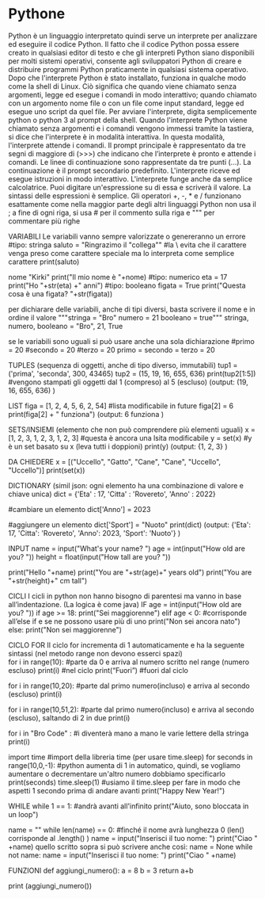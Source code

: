 # Pythone
Python è un linguaggio interpretato quindi serve un interprete per analizzare ed eseguire il codice Python. Il fatto che il codice Python possa essere creato in qualsiasi editor di testo e che gli interpreti Python siano disponibili per molti sistemi operativi, consente agli sviluppatori Python di creare e distribuire programmi Python praticamente in qualsiasi sistema operativo. 
Dopo che l'interprete Python è stato installato, funziona in qualche modo come la shell di Linux. Ciò significa che quando viene chiamato senza argomenti, legge ed esegue i comandi in modo interattivo; quando chiamato con un argomento nome file o con un file come input standard, legge ed esegue uno script da quel file. Per avviare l'interprete, digita semplicemente python o python 3 al prompt della shell. 
Quando l'interprete Python viene chiamato senza argomenti e i comandi vengono immessi tramite la tastiera, si dice che l'interprete è in modalità interattiva. In questa modalità, l'interprete attende i comandi. Il prompt principale è rappresentato da tre segni di maggiore di (>>>) che indicano che l’interprete è pronto e attende i comandi. Le linee di continuazione sono rappresentate da tre punti (...). La continuazione è il prompt secondario predefinito. L'interprete riceve ed esegue istruzioni in modo interattivo.
L'interprete funge anche da semplice calcolatrice. Puoi digitare un'espressione su di essa e scriverà il valore. La sintassi delle espressioni è semplice. Gli operatori +, -, * e / funzionano esattamente come nella maggior parte degli altri linguaggi
Python non usa il ; a fine di ogni riga, si usa # per il commento sulla riga e """ per commentare più righe

VARIABILI
Le variabili vanno sempre valorizzate o genereranno un errore
#tipo: stringa
saluto = "Ringrazimo il \"collega\""  #la \ evita che il carattere venga preso come carattere speciale ma lo interpreta come semplice carattere 
print(saluto)


nome "Kirki" 
print("Il mio nome è "+nome)
#tipo: numerico
eta = 17
print("Ho "+str(eta) +" anni")
#tipo: booleano
figata = True
print("Questa cosa è una figata? "+str(figata))

per dichiarare delle variabili, anche di tipi diversi, basta scrivere il nome e in ordine il valore
"""stringa = "Bro"
   numero = 21
   booleano = true"""
stringa, numero, booleano = "Bro", 21, True

se le variabili sono uguali si può usare anche una sola dichiarazione
#primo = 20
#secondo = 20
#terzo = 20
primo = secondo = terzo = 20

TUPLES (sequenza di oggetti, anche di tipo diverso, immutabili) 
tup1 = ('prima', 'seconda', 300, 43465)
tup2 = (15, 19, 16, 655, 636)
print(tup2[1:5]) #vengono stampati gli oggetti dal 1 (compreso) al 5 (escluso) 
(output: (19, 16, 655, 636) )

LIST
figa = [1, 2, 4, 5, 6, 2, 54] #lista modificabile in future
figa[2] = 6 
print(figa[2] + " funziona")
(output: 6 funziona ) 

SETS/INSIEMI (elemento che non può comprendere più elementi uguali) 
x = [1, 2, 3, 1, 2, 3, 1, 2, 3] #questa è ancora una lsita modificabile
y = set(x) #y è un set basato su x (leva tutti i doppioni)
print(y)
(output: {1, 2, 3} )

DA CHIEDERE
x = [("Uccello", "Gatto", "Cane", "Cane", "Uccello", "Uccello")]
print(set(x))

DICTIONARY (simil json: ogni elemento ha una combinazione di valore e chiave unica)
dict = {'Eta' : 17, 'Citta' : 'Rovereto', 'Anno' : 2022}


#cambiare un elemento
dict['Anno'] = 2023


#aggiungere un elemento
dict['Sport'] = "Nuoto"
print(dict)
(output: {'Eta': 17, 'Citta': 'Rovereto', 'Anno': 2023, 'Sport': 'Nuoto'} )

INPUT
name = input("What's your name? ")
age = int(input("How old are you? "))
height = float(input("How tall are you? "))


print("Hello "+name)
print("You are "+str(age)+" years old")
print("You are "+str(height)+" cm tall")

CICLI
I cicli in python non hanno bisogno di parentesi ma vanno in base all’indentazione. (La logica è come java)
IF 
age = int(input("How old are you? "))
if age >= 18:
    print("Sei maggiorenne")
elif age < 0: #corrisponde all’else if e se ne possono usare più di uno
    print("Non sei ancora nato")
else:
    print("Non sei maggiorenne")




CICLO FOR
Il ciclo for incrementa di 1 automaticamente e ha la seguente sintassi (nel metodo range non devono esserci spazi)  
for i in range(10): #parte da 0 e arriva al numero scritto nel range (numero escluso)
    print(i) #nel ciclo
print(“Fuori”) #fuori dal ciclo


for i in range(10,20): #parte dal primo numero(incluso) e arriva al secondo (escluso)
    print(i)

for i in range(10,51,2): #parte dal primo numero(incluso) e arriva al secondo (escluso), saltando di 2 in due
    print(i)

for i in "Bro Code" : #i diventerà mano a mano le varie lettere della stringa
    print(i)

import time #import della libreria time (per usare time.sleep)
for seconds in range(10,0,-1): #python aumenta di 1 in automatico, quindi, se vogliamo aumentare o decrementare un'altro numero dobbiamo specificarlo
    print(seconds)
    time.sleep(1) #usiamo il time.sleep per fare in modo che aspetti 1 secondo prima di andare avanti
print("Happy New Year!")

WHILE
while 1 == 1: #andrà avanti all'infinito
    print("Aiuto, sono bloccata in un loop")

name = ""
while len(name) == 0: #finché il nome avrà lunghezza 0 (len() corrisponde al .length() )
    name = input("Inserisci il tuo nome: ")
print("Ciao " +name)
quello scritto sopra si può scrivere anche così:
name = None
while not name:
    name = input("Inserisci il tuo nome: ")
print("Ciao " +name)

FUNZIONI
def aggiungi_numero():
    a = 8
    b = 3
    return a+b


print (aggiungi_numero())


